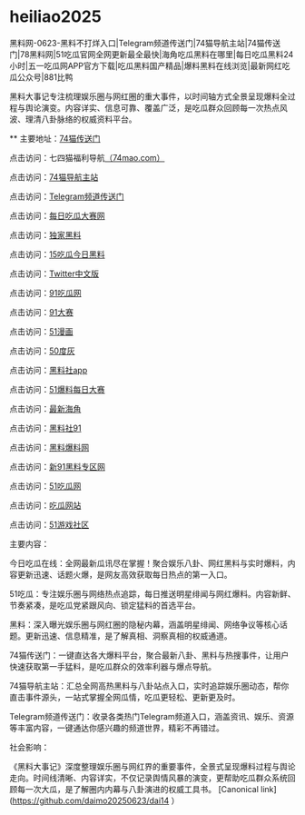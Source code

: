 # heiliao2025
黑料网-0623-黑料不打烊入口|Telegram频道传送门|74猫导航主站|74猫传送门|78黑料网|51吃瓜官网全网更新最全最快|海角吃瓜黑料在哪里|每日吃瓜黑料24小时|五一吃瓜网APP官方下载|吃瓜黑料国产精品|爆料黑料在线浏览|最新网红吃瓜公众号|881比鸭

黑料大事记专注梳理娱乐圈与网红圈的重大事件，以时间轴方式全景呈现爆料全过程与舆论演变。内容详实、信息可靠、覆盖广泛，是吃瓜群众回顾每一次热点风波、理清八卦脉络的权威资料平台。

** 主要地址：<a href="https://74mao.com/">74猫传送门</a>

点击访问：七四猫福利导航<a href="https://74mao.com/">（74mao.com）</a>

点击访问：<a href="https://74mao.com/">74猫导航主站</a>

点击访问：<a href="https://74mao.com/">Telegram频道传送门</a>

点击访问：<a href="https://cg165.pages.dev/">每日吃瓜大赛网</a>

点击访问：<a href="https://hl393.pages.dev/">独家黑料</a>

点击访问：<a href="https://pi100.pages.dev/">15吃瓜今日黑料</a>

点击访问：<a href="https://tt-01.pages.dev/">Twitter中文版</a>

点击访问：<a href="https://pi001.pages.dev/">91吃瓜网</a>

点击访问：<a href="https://cg77-66.pages.dev/">91大赛</a>

点击访问：<a href="https://pi66.pages.dev/">51漫画</a>

点击访问：<a href="https://pi1-01.pages.dev/">50度灰</a>

点击访问：<a href="https://hl377.pages.dev/">黑料社app</a>

点击访问：<a href="https://cg863.pages.dev/">51爆料每日大赛</a>

点击访问：<a href="https://hl403.pages.dev/">最新海角</a>

点击访问：<a href="https://cg11-1.pages.dev/">黑料社91</a>

点击访问：<a href="https://hl374.pages.dev/">黑料爆料网</a>

点击访问：<a href="https://cg55-6.pages.dev/">新91黑料专区网</a>

点击访问：<a href="https://hl374.pages.dev/">51吃瓜网</a>

点击访问：<a href="https://cg81-01.pages.dev/">吃瓜网站</a>

点击访问：<a href="https://pi456.pages.dev/">51游戏社区</a>



主要内容：

今日吃瓜在线：全网最新瓜讯尽在掌握！聚合娱乐八卦、网红黑料与实时爆料，内容更新迅速、话题火爆，是网友高效获取每日热点的第一入口。

51吃瓜：专注娱乐圈与网络热点追踪，每日推送明星绯闻与网红爆料。内容新鲜、节奏紧凑，是吃瓜党紧跟风向、锁定猛料的首选平台。

黑料：深入曝光娱乐圈与网红圈的隐秘内幕，涵盖明星绯闻、网络争议等核心话题。更新迅速、信息精准，是了解真相、洞察真相的权威通道。

74猫传送门：一键直达各大爆料平台，聚合最新八卦、黑料与热搜事件，让用户快速获取第一手猛料，是吃瓜群众的效率利器与爆点导航。

74猫导航主站：汇总全网高热黑料与八卦站点入口，实时追踪娱乐圈动态，帮你直击事件源头，一站式掌握全网瓜情，吃瓜更轻松、更新更及时。

Telegram频道传送门：收录各类热门Telegram频道入口，涵盖资讯、娱乐、资源等丰富内容，一键通达你感兴趣的频道世界，精彩不再错过。

社会影响：

《黑料大事记》深度整理娱乐圈与网红界的重要事件，全景式呈现爆料过程与舆论走向。时间线清晰、内容详实，不仅记录舆情风暴的演变，更帮助吃瓜群众系统回顾每一次大瓜，是了解圈内内幕与八卦演进的权威工具书。
[Canonical link](https://github.com/daimo20250623/dai14 ）
